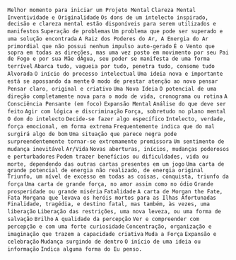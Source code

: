 `Melhor momento para iniciar um Projeto Mental` `Clareza Mental`
`Inventividade e Originalidade` `Os dons de um intelecto inspirado, decisão e
clareza mental estão disponíveis para serem utilizados e manifestos`
`Superação de problemas` `Um problema que pode ser superado e uma solução
encontrada` `A Raiz dos Poderes do Ar, A Energia do Ar primordial que não
possui nenhum impulso auto-gerado` `É o Vento que sopra em todas as direções,
mas uma vez posto em movimento por seu Pai de Fogo e por sua Mãe dÁgua, seu
poder se manifesta de uma forma terrível` `Abarca tudo, vagueia por tudo,
penetra tudo, consome tudo` `Alvorada` `O início do processo intelectual` `Uma
ideia nova e importante está se apossando da mente` `O modo de prestar atenção
ao novo pensar` `Pensar claro, original e criativo` `Uma Nova Ideia` `O
potencial de uma direção completamente nova para o modo de vida, cronograma ou
rotina` `A Consciência Pensante (em foco)` `Expansão Mental` `Análise do que
deve ser feito` `Agir com lógica e discriminação` `Força, sobretudo no plano
mental` `O dom do intelecto` `Decide-se fazer algo específico` `Intelecto,
verdade, força emocional, em forma extrema` `Frequentemente indica que do mal
surgirá algo de bom` `Uma situação que parece negra pode surpreendentemente
tornar-se extremamente promissora` `Um sentimento de mudança inevitável`
`Ar/Vida` `Novas aberturas, inícios, mudanças poderosos e perturbadores`
`Podem trazer benefícios ou dificuldades, vida ou morte, dependendo das outras
cartas presentes em um jogo` `Uma carta de grande potencial de energia não
realizado, de energia original` `Triunfo, um nível de excesso em todas as
coisas, conquista, triunfo da força` `Uma carta de grande força, no amor assim
como no ódio` `Grande prosperidade ou grande miséria` `Fatalidade` `A carta de
Morgan the Fate, Fata Morgana que levava os heróis mortos para as Ilhas
Afortunadas` `Finalidade, tragédia, e destino fatal, mas também, às vezes, uma
liberação` `Liberação das restrições, uma nova leveza, ou uma forma de
salvação` `Brilho` `A qualidade da percepção` `Ver e compreender com percepção
e com uma forte curiosidade` `Concentração, organização e imaginação que
trazem a capacidade criativa` `Muda a Força` `Expansão e celebração` `Mudança
surgindo de dentro` `O início de uma ideia ou informação` `Indica alguma forma
do Eu penso.`

